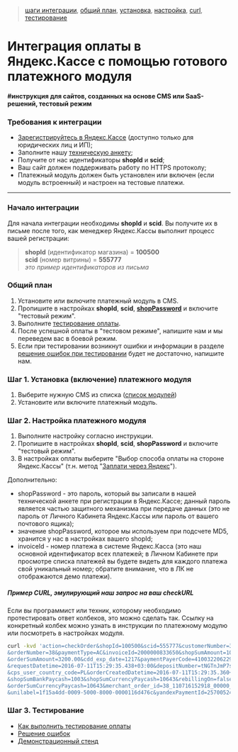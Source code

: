 > [шаги интеграции](#Начало-интеграции), [общий план](#Общий-план), [установка](#Шаг-1-Установка-включение-платежного-модуля), [настройка](#Шаг-2-Настройка-платежного-модуля), [curl](#Пример-curl-эмулирующий-наш-запрос-на-ваш-checkurl), [тестирование](#Шаг-3-Тестирование)

Интеграция оплаты в Яндекс.Кассе с помощью готового платежного модуля
=====================================================================

**#инструкция для сайтов, созданных на основе CMS или SaaS-решений, тестовый режим**

### Требования к интеграции
* [Зарегистрируйтесь в Яндекс.Кассе](https://money.yandex.ru/joinups/) (доступно только для юридических лиц и ИП);
* Заполните нашу [техническую анкету](https://tech.yandex.ru/money/doc/payment-solution/shop-config/intro-docpage/);
* Получите от нас идентификаторы **shopId** и **scid**;
* Ваш сайт должен поддерживать работу по HTTPS протоколу;
* Платежный модуль должен быть установлен или включен (если модуль встроенный) и настроен на тестовые платежи.

---

### Начало интеграции

Для начала интеграции необходимы **shopId** и **scid**. Вы получите их в письме после того, как менеджер Яндекс.Кассы выполнит процесс вашей регистрации:
> **shopId** (идентификатор магазина) = **100500**  
> **scid** (номер витрины) = **555777**  
> _это пример идентификаторов из письма_

### Общий план

1. Установите или включите платежный модуль в CMS.
2. Пропишите в настройках **shopId**, **scid**, **[shopPassword](/demo/shopPassword-теханкета-ЛК-Кассы.png)** и включите "тестовый режим".
3. Выполните [тестирование оплаты](/demo/030%20тестирование.md).
4. После успешной оплаты в "тестовом режиме", напишите нам и мы переведем вас в боевой режим.
5. Если при тестировании возникнут ошибки и информации в разделе [решение ошибок при тестировании](/demo/031%20решение%20ошибок.md) будет не достаточно, напишите нам.

### Шаг 1. Установка (включение) платежного модуля

1. Выберите нужную CMS из списка ([список модулей](https://kassa.yandex.ru/integration#cms))
2. Установите или включите платежный модуль.

### Шаг 2. Настройка платежного модуля

1. Выполните настройку согласно инструкции.
2. Пропишите в настройках **shopId**, **scid**, **shopPassword** и включите "тестовый режим".
3. В настройках оплаты выберите "Выбор способа оплаты на стороне Яндекс.Кассы" (т.н. метод "[Заплати через Яндекс](https://github.com/yandex-money/yandex-money-joinup/blob/master/demo/022%20заплатить%20через%20яндекс.md)").

Дополнительно:

* shopPassword - это пароль, который вы записали в нашей технической анкете при регистрации в Яндекс.Кассе; данный пароль является частью защитного механизма при передаче данных (это не пароль от Личного Кабинета Яндекс.Кассы или пароль от вашего почтового ящика);
* значение shopPassword, которое мы используем при подсчете MD5, хранится у нас в настройках вашего shopId;
* invoiceId - номер платежа в системе Яндекс.Касса (это наш основной идентификатор всех платежей; в Личном Кабинете при просмотре списка платежей вы будете видеть для каждого платежа свой уникальный номер; обратите внимание, что в ЛК не отображаются демо платежи).

##### Пример CURL, эмулирующий наш запрос на ваш checkURL

Если вы программист или техник, которому необходимо протестировать ответ колбеков, это можно сделать так. Ссылку на конкретный колбек можно узнать в инструкции по платежному модулю или посмотреть в настройках модуля.

```bash
curl -kvd 'action=checkOrder&shopId=100500&scid=555777&customerNumber=32&cdd_pan_mask=444444|4448 \
&orderNumber=38&paymentType=AC&invoiceId=2000000833650&shopSumAmount=100.00&md5=2A409E2B81D7A77A2B745A2F62916C42 \
&orderSumAmount=3200.00&cdd_exp_date=1217&paymentPayerCode=4100322062290&cdd_rrn=&external_id=deposit \
&requestDatetime=2016-07-11T15:29:35.438+03:00&depositNumber=tNGTnJmP7sPdWnPiSeOXLUFLB5MZ.001f.201607 \
&cps_user_country_code=PL&orderCreatedDatetime=2016-07-11T15:29:35.360+03:00&sk=yed009c9df4e4f0a47d15e20d4af3231e \
&shopSumBankPaycash=1003&shopSumCurrencyPaycash=10643&rebillingOn=false&orderSumBankPaycash=1003&cps_region_id=213 \
&orderSumCurrencyPaycash=10643&merchant_order_id=38_110716152918_00000_64759 \
&unilabel=1f15a4dd-0009-5000-8000-0000116d476c&yandexPaymentId=2570052456918' https://yousite/checkURL-script.php
```

### Шаг 3. Тестирование

* [Как выполнить тестирование оплаты](/demo/030%20тестирование.md)
* [Решение ошибок](/demo/031%20решение%20ошибок.md)
* [Демонстрационный стенд](/demo/032%20демо%20стенд.md)
